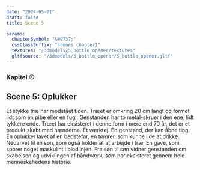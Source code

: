```yaml
---
date: "2024-05-01"
draft: false
title: Scene 5

params:
  chapterSymbol: "&#9737;"
  cssClassSuffix: "scenes chapter1"
  textures: "/3dmodels/5_bottle_opener/textures"
  gltfsource: "/3dmodels/5_bottle_opener/5_bottle_opener.gltf"
---
```

### Kapitel &#9737;
## Scene 5: Oplukker
<canvas id="c"></canvas>

Et stykke træ har modstået tiden. Træet er omkring 20 cm langt og formet lidt som en pibe eller en fugl. Genstanden har to metal-skruer i den ene, lidt tykkere ende. Træet har eksisteret i denne form i mere end 70 år, det er et produkt skabt med hænderne. Et værktøj. En genstand, der kan åbne ting. En oplukker lavet af en bedstefar, en tømrer, som kunne lide at drikke. Nedarvet til en søn, som også holder af at arbejde i træ. En gave, som sporer  noget maskulint i blodlinjen. Fra søn til søn vidner genstanden om skabelsen og udviklingen af håndværk, som har eksisteret gennem hele menneskehedens historie.
